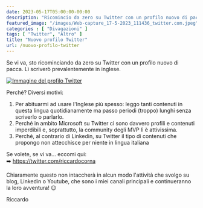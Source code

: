 ```yaml
---
date: 2023-05-17T05:00:00-00:00
description: "Ricomincio da zero su Twitter con un profilo nuovo di pacca sul quale scriverò prevalentemente in lingua inglese. Vi racconto perché."
featured_image: "/images/Web-capture_17-5-2023_111436_twitter.com.jpeg"
categories : [ "Divagazioni" ]
tags: [ "Twitter", "Altro" ]
title: "Nuovo profilo Twitter"
url: /nuovo-profilo-twitter
---
```

Se vi va, sto ricominciando da zero su Twitter con un profilo nuovo di pacca. Lì scriverò prevalentemente in inglese.

[![Immagine del profilo Twitter](/images/Web-capture_17-5-2023_111436_twitter.com.jpeg)](https://twitter.com/riccardocorna)

Perché? Diversi motivi:
1. Per abituarmi ad usare l'Inglese più spesso: leggo tanti contenuti in questa lingua quotidianamente ma passo periodi (troppo) lunghi senza scriverlo o parlarlo.
2. Perché in ambito Microsoft su Twitter ci sono davvero profili e contenuti imperdibili e, soprattutto, la community degli MVP lì è attivissima.
3. Perché, al contrario di Linkedin, su Twitter il tipo di contenuti che propongo non attecchisce per niente in lingua italiana

Se volete, se vi va... eccomi qui:  
➡️ https://twitter.com/riccardocorna

Chiaramente questo non intaccherà in alcun modo l'attività che svolgo su blog, Linkedin o Youtube, che sono i miei canali principali e continueranno la loro avventura! 😉

Riccardo
